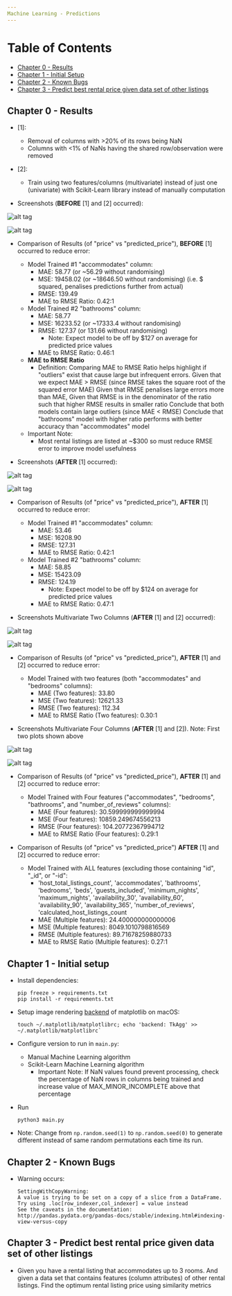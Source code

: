 ```yaml
---
Machine Learning - Predictions
---
```


# Table of Contents
  * [Chapter 0 - Results](#chapter-0)
  * [Chapter 1 - Initial Setup](#chapter-1)
  * [Chapter 2 - Known Bugs](#chapter-2)
  * [Chapter 3 - Predict best rental price given data set of other listings](#chapter-3)

## Chapter 0 - Results

* [1]:
    * Removal of columns with >20% of its rows being NaN
    * Columns with <1% of NaNs having the shared row/observation were removed

* [2]:
    * Train using two features/columns (multivariate) instead of just one (univariate) with Scikit-Learn library instead of manually computation

* Screenshots (**BEFORE** [1] and [2] occurred):

![alt tag](https://raw.githubusercontent.com/ltfschoen/ML-Predictions/master/screenshots/part1/screenshot_accommodates_feature_univariate.png)

![alt tag](https://raw.githubusercontent.com/ltfschoen/ML-Predictions/master/screenshots/part1/screenshot_bedrooms_feature_univariate.png)

* Comparison of Results (of "price" vs "predicted_price"), **BEFORE** [1] occurred to reduce error:
    * Model Trained #1 "accommodates" column:
        * MAE: 58.77 (or ~56.29 without randomising)
        * MSE: 19458.02 (or ~18646.50 without randomising) (i.e. $ squared, penalises predictions further from actual)
        * RMSE: 139.49
        * MAE to RMSE Ratio: 0.42:1
    * Model Trained #2 "bathrooms" column:
        * MAE: 58.77
        * MSE: 16233.52 (or ~17333.4 without randomising)
        * RMSE: 127.37 (or 131.66 without randomising)
            * Note: Expect model to be off by $127 on average for predicted price values
        * MAE to RMSE Ratio: 0.46:1
    * **MAE to RMSE Ratio**
        * Definition: Comparing MAE to RMSE Ratio helps highlight if "outliers" exist that cause large but infrequent errors.
        Given that we expect MAE > RMSE (since RMSE takes the square root of the squared error MAE)
        Given that RMSE penalises large errors more than MAE,
        Given that RMSE is in the denominator of the ratio such that higher RMSE results in smaller ratio
        Conclude that both models contain large outliers (since MAE < RMSE)
        Conclude that "bathrooms" model with higher ratio performs with better accuracy than "accommodates" model
    * Important Note:
        * Most rental listings are listed at ~$300 so must reduce RMSE error to improve model usefulness

* Screenshots (**AFTER** [1] occurred):

![alt tag](https://raw.githubusercontent.com/ltfschoen/ML-Predictions/master/screenshots/part2/screenshot_accommodates_feature_univariate_post_strip_and_normalisation.png)

![alt tag](https://raw.githubusercontent.com/ltfschoen/ML-Predictions/master/screenshots/part2/screenshot_bedrooms_feature_univariate_post_strip_and_normalisation.png)

* Comparison of Results (of "price" vs "predicted_price"), **AFTER** [1] occurred to reduce error:
    * Model Trained #1 "accommodates" column:
        * MAE: 53.46
        * MSE: 16208.90
        * RMSE: 127.31
        * MAE to RMSE Ratio: 0.42:1
    * Model Trained #2 "bathrooms" column:
        * MAE: 58.85
        * MSE: 15423.09
        * RMSE: 124.19
            * Note: Expect model to be off by $124 on average for predicted price values
        * MAE to RMSE Ratio: 0.47:1

* Screenshots Multivariate Two Columns (**AFTER** [1] and [2] occurred):

![alt tag](https://raw.githubusercontent.com/ltfschoen/ML-Predictions/master/screenshots/part3/screenshot_accommodates_feature_multivariate_post_strip_and_normalisation.png)

![alt tag](https://raw.githubusercontent.com/ltfschoen/ML-Predictions/master/screenshots/part3/screenshot_bedrooms_feature_multivariate_post_strip_and_normalisation_fix.png)

* Comparison of Results (of "price" vs "predicted_price"), **AFTER** [1] and [2] occurred to reduce error:
    * Model Trained with two features (both "accommodates" and "bedrooms" columns):
        * MAE (Two features): 33.80
        * MSE (Two features): 12621.33
        * RMSE (Two features): 112.34
        * MAE to RMSE Ratio (Two features): 0.30:1

* Screenshots Multivariate Four Columns (**AFTER** [1] and [2]). Note: First two plots shown above

![alt tag](https://raw.githubusercontent.com/ltfschoen/ML-Predictions/master/screenshots/part3/screenshot_bathrooms_feature_multivariate_post_strip_and_normalisation.png)

![alt tag](https://raw.githubusercontent.com/ltfschoen/ML-Predictions/master/screenshots/part3/screenshot_number_of_reviews_feature_multivariate_post_strip_and_normalisation.png)

* Comparison of Results (of "price" vs "predicted_price"), **AFTER** [1] and [2] occurred to reduce error:
    * Model Trained with Four features ("accommodates", "bedrooms", "bathrooms", and "number_of_reviews" columns):
        * MAE (Four features): 30.599999999999994
        * MSE (Four features): 10859.249674556213
        * RMSE (Four features): 104.20772367994712
        * MAE to RMSE Ratio (Four features): 0.29:1

* Comparison of Results (of "price" vs "predicted_price") **AFTER** [1] and [2] occurred to reduce error:
    * Model Trained with ALL features (excluding those containing "id", "_id", or "-id":
        * 'host_total_listings_count', 'accommodates', 'bathrooms', 'bedrooms', 'beds', 'guests_included',
        'minimum_nights', 'maximum_nights', 'availability_30', 'availability_60', 'availability_90',
        'availability_365', 'number_of_reviews', 'calculated_host_listings_count
        * MAE (Multiple features): 24.400000000000006
        * MSE (Multiple features): 8049.1010798816569
        * RMSE (Multiple features): 89.71678259880733
        * MAE to RMSE Ratio (Multiple features): 0.27:1

## Chapter 1 - Initial setup <a id="chapter-1"></a>

* Install dependencies:
    ```
    pip freeze > requirements.txt
    pip install -r requirements.txt
    ```

* Setup image rendering [backend](http://matplotlib.org/faq/usage_faq.html#what-is-a-backend) of matplotlib on macOS:
    ```
    touch ~/.matplotlib/matplotlibrc; echo 'backend: TkAgg' >> ~/.matplotlib/matplotlibrc`
    ```

* Configure version to run in `main.py`:
    * Manual Machine Learning algorithm
    * Scikit-Learn Machine Learning algorithm
        * Important Note: If NaN values found prevent processing, check the percentage of
        NaN rows in columns being trained and increase value of MAX_MINOR_INCOMPLETE above that percentage

* Run
    ```
    python3 main.py
    ```

* Note: Change from `np.random.seed(1)` to `np.random.seed(0)` to generate different instead of
same random permutations each time its run.

## Chapter 2 - Known Bugs <a id="chapter-2"></a>

* Warning occurs:
    ```
    SettingWithCopyWarning:
    A value is trying to be set on a copy of a slice from a DataFrame.
    Try using .loc[row_indexer,col_indexer] = value instead
    See the caveats in the documentation: http://pandas.pydata.org/pandas-docs/stable/indexing.html#indexing-view-versus-copy
    ```

## Chapter 3 - Predict best rental price given data set of other listings <a id="chapter-3"></a>

* Given you have a rental listing that accommodates up to 3 rooms.
And given a data set that contains features (column attributes) of other rental listings.
Find the optimum rental listing price using similarity metrics
